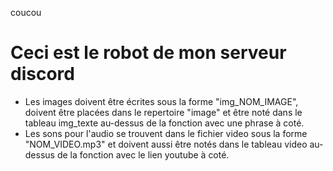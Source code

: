 <!DOCTYPE HTML>
<html>
  <body>
    <p>coucou</p>
    <h1>Ceci est le robot de mon serveur discord</h1>
    <ul>
      <li>Les images doivent être écrites sous la forme "img_NOM_IMAGE", doivent être placées dans le repertoire "image" et être noté dans le tableau img_texte au-dessus de la fonction avec  une phrase à coté.</li>
      <li>Les sons pour l'audio se trouvent dans le fichier video sous la forme "NOM_VIDEO.mp3" et doivent aussi être notés dans le tableau video au-dessus de la fonction avec le lien youtube à coté.</li>
    </ul>
  </body>
 <html>
